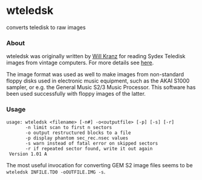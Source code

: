 # wteledsk
converts teledisk to raw images

### About
wteledsk was originally written by [Will Kranz](http://www.willsworks.net/) for reading Sydex Teledisk images from vintage computers. For more details see [here](http://www.willsworks.net/file-format/teledisk).

The image format was used as well to make images from non-standard floppy disks used in electronic music equipment, such as the AKAI S1000 sampler, or e.g. the General Music S2/3 Music Processor. This software has been used successfully with floppy images of the latter.

### Usage
```
usage: wteledsk <filename> [-n#] -o<outputfile> [-p] [-s] [-r]
       -n limit scan to first n sectors
       -o output restructured blocks to a file
       -p display phantom sec_rec.nsec values
       -s warn instead of fatal error on skipped sectors
       -r if repeated sector found, write it out again
 Version 1.01 A
```

The most useful invocation for converting GEM S2 image files seems to be `wteledsk INFILE.TD0 -oOUTFILE.IMG -s`.
